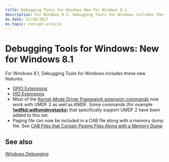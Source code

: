 ```yaml
---
title: Debugging Tools for Windows New for Windows 8.1
description: For Windows 8.1, Debugging Tools for Windows includes these new features.
ms.date: 11/28/2017
ms.topic: concept-article
---
```


# Debugging Tools for Windows: New for Windows 8.1


For Windows 8.1, Debugging Tools for Windows includes these new features.

-   [GPIO Extensions](../debuggercmds/gpio-extensions.md)
-   [HID Extensions](../debuggercmds/hid-extensions.md)
-   Most of the [Kernel-Mode Driver Framework extension commands](../debuggercmds/kernel-mode-driver-framework-extensions--wdfkd-dll-.md) now work with UMDF 2 as well as KMDF. Some commands (for example [**!wdfkd.wdfumdevstacks**](../debuggercmds/-wdfkd-wdfumdevstacks.md)) that specifically support UMDF 2 have been added to this set.
-   Paging file can now be included in a CAB file along with a memory dump file. See [CAB Files that Contain Paging Files Along with a Memory Dump](cab-files-that-contain-paging-files-along-with-a-memory-dump.md)

## <span id="related_topics"></span>See also


[Windows Debugging](index.md)

 

 
